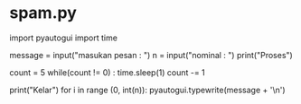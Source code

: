 # spam.py
import pyautogui
import time

message =  input("masukan pesan : ")
n = input("nominal : ")
print("Proses")

count = 5
while(count != 0) :
    time.sleep(1)
    count -= 1

print("Kelar")
for i in range (0, int(n)):
    pyautogui.typewrite(message + '\n')
